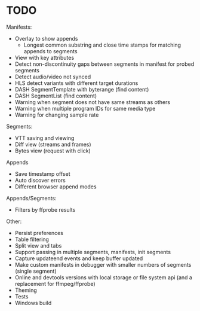 # TODO

Manifests:
* Overlay to show appends
  * Longest common substring and close time stamps for matching appends to segments
* View with key attributes
* Detect non-discontinuity gaps between segments in manifest for probed segments
* Detect audio/video not synced
* HLS detect variants with different target durations
* DASH SegmentTemplate with byterange (find content)
* DASH SegmentList (find content)
* Warning when segment does not have same streams as others
* Warning when multiple program IDs for same media type
* Warning for changing sample rate

Segments:
* VTT saving and viewing
* Diff view (streams and frames)
* Bytes view (request with click)

Appends
* Save timestamp offset
* Auto discover errors
* Different browser append modes

Appends/Segments:
* Filters by ffprobe results

Other:
* Persist preferences
* Table filtering
* Split view and tabs
* Support passing in multiple segments, manifests, init segments 
* Capture updateend events and keep buffer updated
* Make custom manifests in debugger with smaller numbers of segments (single segment)
* Online and devtools versions with local storage or file system api
  (and a replacement for ffmpeg/ffprobe)
* Theming
* Tests
* Windows build
